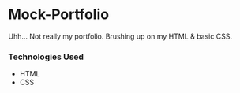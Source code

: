 # Mock-Portfolio

Uhh... Not really my portfolio. Brushing up on my HTML & basic CSS.

### Technologies Used
* HTML
* CSS
